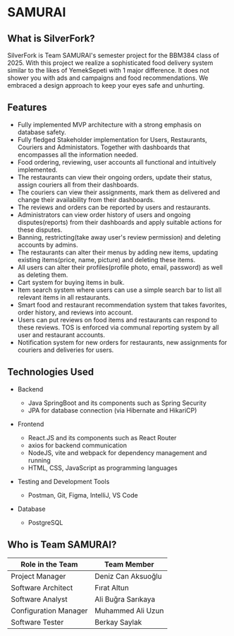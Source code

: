 # SAMURAI



## What is SilverFork?

SilverFork is Team SAMURAI's semester project for the BBM384 class of 2025. With this project we realize a sophisticated food delivery system similar to the likes of YemekSepeti with 1 major difference. It does not shower you with ads and campaigns and food recommendations. We embraced a design approach to keep your eyes safe and unhurting.



## Features
- Fully implemented MVP architecture with a strong emphasis on database safety.
- Fully fledged Stakeholder implementation for Users, Restaurants, Couriers and Administators. Together with dashboards that encompasses all the information needed.
- Food ordering, reviewing, user accounts all functional and intuitively implemented.
- The restaurants can view their ongoing orders, update their status, assign couriers all from their dashboards.
- The couriers can view their assignments, mark them as delivered and change their availability from their dashboards.
- The reviews and orders can be reported by users and restaurants.
- Administrators can view order history of users and ongoing disputes(reports) from their dashboards and apply suitable actions for these disputes.
- Banning, restricting(take away user's review permission) and deleting accounts by admins.
- The restaurants can alter their menus by adding new items, updating existing items(price, name, picture) and deleting these items.
- All users can alter their profiles(profile photo, email, password) as well as deleting them.
- Cart system for buying items in bulk.
- Item search system where users can use a simple search bar to list all relevant items in all restaurants.
- Smart food and restaurant recommendation system that takes favorites, order history, and reviews into account.
- Users can put reviews on food items and restaurants can respond to these reviews. TOS is enforced via communal reporting system by all user and restaurant accounts.
- Notification system for new orders for restaurants, new assignments for couriers and deliveries for users.



## Technologies Used
- Backend
  - Java SpringBoot and its components such as Spring Security
  - JPA for database connection (via Hibernate and HikariCP)

- Frontend
  - React.JS and its components such as React Router
  - axios for backend communication
  - NodeJS, vite and webpack for dependency management and running
  - HTML, CSS, JavaScript as programming languages

- Testing and Development Tools
  - Postman, Git, Figma, IntelliJ, VS Code

- Database
  - PostgreSQL



## Who is Team SAMURAI?
| Role in the Team | Team Member |
| ---------------- | ----------- |
| Project Manager  | Deniz Can Aksuoğlu |
| Software Architect | Fırat Altun |
| Software Analyst | Ali Buğra Sarıkaya |
| Configuration Manager | Muhammed Ali Uzun |
| Software Tester | Berkay Saylak |
